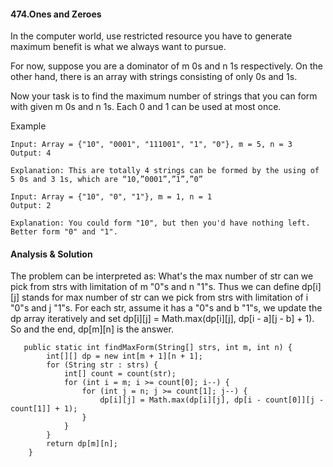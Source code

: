 #### 474.Ones and Zeroes
In the computer world, use restricted resource you have to generate maximum benefit is what we always want to pursue.

For now, suppose you are a dominator of m 0s and n 1s respectively. On the other hand, there is an array with strings consisting of only 0s and 1s.

Now your task is to find the maximum number of strings that you can form with given m 0s and n 1s. Each 0 and 1 can be used at most once.


Example

~~~
Input: Array = {"10", "0001", "111001", "1", "0"}, m = 5, n = 3
Output: 4

Explanation: This are totally 4 strings can be formed by the using of 5 0s and 3 1s, which are “10,”0001”,”1”,”0”

Input: Array = {"10", "0", "1"}, m = 1, n = 1
Output: 2

Explanation: You could form "10", but then you'd have nothing left. Better form "0" and "1".

~~~

#### Analysis & Solution

The problem can be interpreted as: What's the max number of str can we pick from strs with limitation of m "0"s and n "1"s. Thus we can define dp[i][j] stands for max number of str can we pick from strs with limitation of i "0"s and j "1"s. For each str, assume it has a "0"s and b "1"s, we update the dp array iteratively and set dp[i][j] = Math.max(dp[i][j], dp[i - a][j - b] + 1). So and the end, dp[m][n] is the answer.



~~~
   public static int findMaxForm(String[] strs, int m, int n) {
        int[][] dp = new int[m + 1][n + 1];
        for (String str : strs) {
            int[] count = count(str);
            for (int i = m; i >= count[0]; i--) {
                for (int j = n; j >= count[1]; j--) {
                    dp[i][j] = Math.max(dp[i][j], dp[i - count[0]][j - count[1]] + 1);
                }
            }
        }
        return dp[m][n];
    }
~~~
